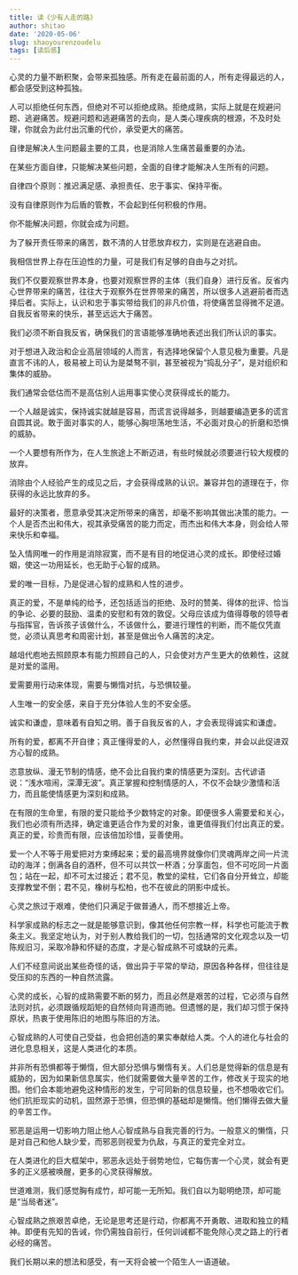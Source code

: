 ```yaml
---
title: 读《少有人走的路》
author: shitao
date: '2020-05-06'
slug: shaoyourenzoudelu
tags: [读后感]
---
```


心灵的力量不断积聚，会带来孤独感。所有走在最前面的人，所有走得最远的人，都会感受到这种孤独。

人可以拒绝任何东西，但绝对不可以拒绝成熟。拒绝成熟，实际上就是在规避问题、逃避痛苦。规避问题和逃避痛苦的去向，是人类心理疾病的根源，不及时处理，你就会为此付出沉重的代价，承受更大的痛苦。

自律是解决人生问题最主要的工具，也是消除人生痛苦最重要的办法。

在某些方面自律，只能解决某些问题，全面的自律才能解决人生所有的问题。

自律四个原则：推迟满足感、承担责任、忠于事实、保持平衡。

没有自律原则作为后盾的管教，不会起到任何积极的作用。

你不能解决问题，你就会成为问题。

为了躲开责任带来的痛苦，数不清的人甘愿放弃权力，实则是在逃避自由。

我相信世界上存在压迫性的力量，可是我们有足够的自由与之对抗。

我们不仅要观察世界本身，也要对观察世界的主体（我们自身）进行反省。反省内心世界带来的痛苦，往往大于观察外在世界带来的痛苦，所以很多人逃避前者而选择后者。实际上，认识和忠于事实带给我们的非凡价值，将使痛苦显得微不足道。自我反省带来的快乐，甚至远远大于痛苦。

我们必须不断自我反省，确保我们的言语能够准确地表述出我们所认识的事实。

对于想进入政治和企业高层领域的人而言，有选择地保留个人意见极为重要。凡是直言不讳的人，极易被上司认为是桀骜不驯，甚至被视为“捣乱分子”，是对组织和集体的威胁。

我们通常会低估而不是高估别人运用事实使心灵获得成长的能力。

一个人越是诚实，保持诚实就越是容易，而谎言说得越多，则越要编造更多的谎言自圆其说。敢于面对事实的人，能够心胸坦荡地生活，不必面对良心的折磨和恐惧的威胁。

一个人要想有所作为，在人生旅途上不断迈进，有些时候就必须要进行较大规模的放弃。

消除由个人经验产生的成见之后，才会获得成熟的认识。兼容并包的道理在于，你获得的永远比放弃的多。

最好的决策者，愿意承受其决定所带来的痛苦，却毫不影响其做出决策的能力。一个人是否杰出和伟大，视其承受痛苦的能力而定，而杰出和伟大本身，则会给人带来快乐和幸福。

坠入情网唯一的作用是消除寂寞，而不是有目的地促进心灵的成长。即使经过婚姻，使这一功用延长，也无助于心智的成熟。

爱的唯一目标，乃是促进心智的成熟和人性的进步。

真正的爱，不是单纯的给予，还包括适当的拒绝、及时的赞美、得体的批评、恰当的争论、必要的鼓励、温柔的安慰和有效的敦促。父母应该成为值得尊敬的领导者与指挥官，告诉孩子该做什么，不该做什么，要进行理性的判断，而不能仅凭直觉，必须认真思考和周密计划，甚至是做出令人痛苦的决定。

越俎代庖地去照顾原本有能力照顾自己的人，只会使对方产生更大的依赖性，这就是对爱的滥用。

爱需要用行动来体现，需要与懒惰对抗，与恐惧较量。

人生唯一的安全感，来自于充分体验人生的不安全感。

诚实和谦虚，意味着有自知之明。善于自我反省的人，才会表现得诚实和谦虚。

所有的爱，都离不开自律；真正懂得爱的人，必然懂得自我约束，并会以此促进双方心智的成熟。

恣意放纵、漫无节制的情感，绝不会比自我约束的情感更为深刻。古代谚语说：“浅水喧闹，深潭无波”。真正掌握和控制情感的人，不仅不会缺少激情和活力，而且能使情感更为深刻和成熟。

在有限的生命里，有限的爱只能给予少数特定的对象。即便很多人需要爱和关心，我们也必须有所选择，确定谁更适合作为爱的对象，谁更值得我们付出真正的爱。真正的爱，珍贵而有限，应该倍加珍惜，妥善使用。

爱一个人不等于用爱把对方束缚起来；爱的最高境界就像你们灵魂两岸之间一片流动的海洋；倒满各自的酒杯，但不可以共饮一杯酒；分享面包，但不可吃同一片面包；站在一起，却不可太过接近；君不见，教堂的梁柱，它们各自分开耸立，却能支撑教堂不倒；君不见，橡树与松柏，也不在彼此的阴影中成长。

心灵之旅过于艰难，使他们只满足于做普通人，而不想接近上帝。

科学家成熟的标志之一就是能够意识到，像其他任何宗教一样，科学也可能流于教条主义。我坚定地认为，对于别人教给我们的一切，包括通常的文化观念以及一切陈规旧习，采取冷静和怀疑的态度，才是心智成熟不可或缺的元素。

人们不经意间说出某些奇怪的话，做出异于平常的举动，原因各种各样，但往往是受压抑的东西的一种自然流露。

心灵的成长，心智的成熟需要不断的努力，而且必然是艰苦的过程，它必须与自然法则对抗，必须跟循规蹈矩的自然倾向背道而驰。但遗憾的是，我们却习惯于保持原状，热衷于使用陈旧的地图与陈旧的方法。

心智成熟的人可使自己受益，也会把创造的果实奉献给人类。个人的进化与社会的进化息息相关，这是人类进化的本质。

并非所有恐惧都等于懒惰，但大部分恐惧与懒惰有关。人们总是觉得新的信息是有威胁的，因为如果新信息属实，他们就需要做大量辛苦的工作，修改关于现实的地图。他们会本能地避免这种情形的发生，宁可同新的信息较量，也不想吸收它们。他们抗拒现实的动机，固然源于恐惧，但恐惧的基础却是懒惰。他们懒得去做大量的辛苦工作。

邪恶是运用一切影响力阻止他人心智成熟与自我完善的行为。一般意义的懒惰，只是对自己和他人缺少爱，而邪恶则视爱为仇敌，与真正的爱完全对立。

在人类进化的巨大框架中，邪恶永远处于弱势地位，它每伤害一个心灵，就会有更多的正义感被唤醒，更多的心灵获得解放。

世道难测，我们感觉胸有成竹，却可能一无所知。我们自以为聪明绝顶，却可能是“当局者迷”。

心智成熟之旅艰苦卓绝，无论是思考还是行动，你都离不开勇敢、进取和独立的精神。即便有先知的告诫，你仍需独自前行，任何训诫都不能免除心灵之路上的行者必经的痛苦。

我们长期以来的想法和感受，有一天将会被一个陌生人一语道破。
